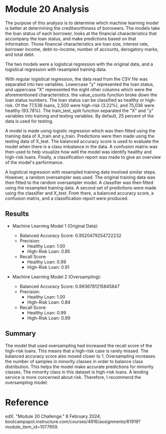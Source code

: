 # Module 20 Analysis

The purpose of this analysis is to determine which machine learning model is better at determining the creditworthiness of borrowers.  The models take the loan status of each borrower, looks at the financial characteristics that accompany the loan status, and make predictions based on that information.  Those financial characteristics are loan size, interest rate, borrower income, debt-to-income, number of accounts, derogatory marks, and total debt.  

The two models were a logistical regression with the original data, and a logistical regression with resampled training data.

With regular logistical regression, the data read from the CSV file was separated into two variables. Lowercase "y" represented the loan status, and uppercase "X" represented the eight other columns which were the aforementioned characteristics.  the value_counts function broke down the loan status numbers.  The loan status can be classified as healthy or high-risk.  Of the 77,536 loans, 2,500 were high-risk (3.22%), and 75,036 were healthy (93.78%).  The train_test_split function separated the "X" and "y" variables into training and testing variables.  By default, 25 percent of the data is used for testing.

A model is made using logistic regression which was then fitted using the training data of X_train and y_train.  Predictions were then made using the testing data of X_test.  The balanced accuracy score is used to evaluate the model when there is  a class imbalance in the data.  A confusion matrix was then used to help visualize how well the model was identify healthy and high-risk loans.  Finally, a classification report was made to give an overview of the model's performance.

A logistical regression with resampled training data involved similar steps.  However, a random oversampler was used.  The original training data was then fitted to the random oversampler model.  A classifier was then fitted using the resampled training data.  A second set of predictions were made using the classifier and X_test.  From there, a balanced accuracy score, a confusion matrix, and a classification report were produced.

## Results

* Machine Learning Model 1 (Original Data):
  * Balanced Accuracy Score:  0.9520479254722232
  * Precision:  
    * Healthy Loan:           1.00
    * High-Risk Loan:         0.85
  * Recall Score:
    * Healthy Loan:           0.99
    * High-Risk Loan:         0.91


* Machine Learning Model 2 (Oversampling):
  * Balanced Accuracy Score:  0.9936781215845847
  * Precision:  
    * Healthy Loan:           1.00
    * High-Risk Loan:         0.84
  * Recall Score:
    * Healthy Loan:           0.99
    * High-Risk Loan:         0.99

## Summary

The model that used oversampling had increased the recall score of the high-risk loans.  This means that a high-risk case is rarely missed.  The balanced accuracy score also moved closer to 1.  Oversampling increases the number of samples in minority classes in order to balance class distribution.  This helps the model make accurate predictions for minority classes.  The minority class in this dataset is high-risk loans.  A lending service is more concerned about risk.  Therefore, I recommend the oversampling model.

# Reference
edX. "Module 20 Challenge." 8 February 2024, bootcampspot.instructure.com/courses/4916/assignments/61919?module_item_id=1077659.
